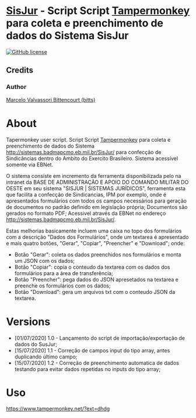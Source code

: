 # [SisJur](http://sistemas.badmapcmo.eb.mil.br/SisJur/) - Script Script [Tampermonkey](https://www.tampermonkey.net/) para coleta e preenchimento de dados do Sistema SisJur

[![GitHub license](https://img.shields.io/apm/l/vim-mode.svg)](LICENSE)

## Credits

### Author
[Marcelo Valvassori Bittencourt (bitts)](https://github.com/bitts)

# About
Tapermonkey user script. Script Script [Tampermonkey](https://www.tampermonkey.net/) para coleta e preenchimento de dados do Sistema http://sistemas.badmapcmo.eb.mil.br/SisJur/ para confecção de Sindicâncias dentro do Ambito do Exercito Brasileiro. Sistema acessível somente via EBNet. 

O sistema consiste em incremento da ferramenta disponibilizada pelo na intranet da BASE DE ADMINISTRAÇÃO E APOIO DO COMANDO MILITAR DO OESTE em seu sistema "SISJUR | SISTEMAS JURÍDICOS", ferramenta esta que facilita a confecção de Sindicancias, IPM por exemplo, onde é apresentados formulários com todos os campos necessários para geração de documentos no padrão definido em legislação própria; Documentos são gerados no formato PDF; Acessivel através da EBNet no endereço http://sistemas.badmapcmo.eb.mil.br/SisJur/.

Estas melhorias basicamente incluem uma caixa no topo dos formulários com a descrição "Dados dos Formulários", onde um textarea é apresentado e mais quatro botões,  "Gerar", "Copiar", "Preencher" e "Download"; onde:
- Botão "Gerar": coleta os dados preenchidos nos formulários e monta um JSON com os dados;
- Botão "Copiar": copia o conteudo da textarea com os dados dos formulários para a área de transferência;
- Botão "Preencher": pega dados do JSON apresetados na textarea e preenche os formulários com os dados;
- Botão "Download": gera um arquivos txt com o conteudo JSON da textarea.

# Versions
- [01/07/2020] 1.0 - Lançamento do script de importação/exportação de dados do SusJur;
- [15/07/2020] 1.1 - Correção de campos input do tipo array, antes duplicando último campo;
- [15/07/2020] 1.2 - Correção de preenchimento automatica de dados testando para evitar dados repetidas no inputs do tipo array;

# Uso
https://www.tampermonkey.net/?ext=dhdg

